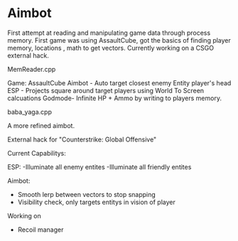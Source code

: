 # Aimbot
First attempt at reading and manipulating game data through process memory.
First game was using AssaultCube, got the basics of finding player memory, locations , math to get vectors.
Currently working on a CSGO external hack.


MemReader.cpp 

Game: AssaultCube
Aimbot - Auto target closest enemy Entity player's head
ESP    - Projects square around target players using World To Screen calcuations
Godmode- Infinite HP + Ammo by writing to players memory.


baba_yaga.cpp 

A more refined aimbot.

External hack for "Counterstrike: Global Offensive"

Current Capabilitys:

ESP: 
-Illuminate all enemy entites
-Illuminate all friendly entites

Aimbot:
- Smooth lerp between vectors to stop snapping
- Visibility check, only targets entitys in vision of player

Working on 
- Recoil manager
